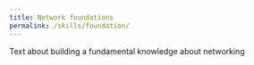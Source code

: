 ```yaml
---
title: Network foundations
permalink: /skills/foundation/
---
```

Text about building a fundamental knowledge about networking
